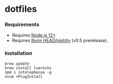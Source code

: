 # dotfiles

### Requirements
- Requires [Node.js 12+](https://nodejs.org)
- Requires [Nvim HEAD/nightly](https://github.com/neovim/neovim/releases/tag/nightly) (v0.5 prerelease).


### Installation
```
brew update
brew install luarocks
npm i intelephense -g
nvim +PlugInstall
```